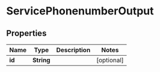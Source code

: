 

# ServicePhonenumberOutput


## Properties

| Name | Type | Description | Notes |
|------------ | ------------- | ------------- | -------------|
|**id** | **String** |  |  [optional] |




